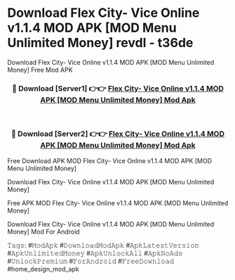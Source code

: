 # Download Flex City- Vice Online v1.1.4 MOD APK [MOD Menu Unlimited Money] revdl - t36de
Download Flex City- Vice Online v1.1.4 MOD APK [MOD Menu Unlimited Money] Free Mod APK

<div align="center">
<h3>🔴 Download [Server1] 👉👉 <a href="https://apk-comot.site?title=Flex_City-_Vice_Online_v1.1.4_MOD_APK_[MOD_Menu_Unlimited_Money]">Flex City- Vice Online v1.1.4 MOD APK [MOD Menu Unlimited Money] Mod Apk</a></h3><br>

<h3>🔴 Download [Server2] 👉👉 <a href="https://apk-comot.site?title=Flex_City-_Vice_Online_v1.1.4_MOD_APK_[MOD_Menu_Unlimited_Money]">Flex City- Vice Online v1.1.4 MOD APK [MOD Menu Unlimited Money] Mod Apk</a></h3>
</div>


Free Download APK MOD Flex City- Vice Online v1.1.4 MOD APK [MOD Menu Unlimited Money]

Download Flex City- Vice Online v1.1.4 MOD APK [MOD Menu Unlimited Money] 

Free APK MOD Flex City- Vice Online v1.1.4 MOD APK [MOD Menu Unlimited Money] 

Download Flex City- Vice Online v1.1.4 MOD APK [MOD Menu Unlimited Money] Mod For Android

𝚃𝚊𝚐𝚜: #𝙼𝚘𝚍𝙰𝚙𝚔 #𝙳𝚘𝚠𝚗𝚕𝚘𝚊𝚍𝙼𝚘𝚍𝙰𝚙𝚔 #𝙰𝚙𝚔𝙻𝚊𝚝𝚎𝚜𝚝𝚅𝚎𝚛𝚜𝚒𝚘𝚗 #𝙰𝚙𝚔𝚄𝚗𝚕𝚒𝚖𝚒𝚝𝚎𝚍𝙼𝚘𝚗𝚎𝚢 #𝙰𝚙𝚔𝚄𝚗𝚕𝚘𝚌𝚔𝙰𝚕𝚕 #𝙰𝚙𝚔𝙽𝚘𝙰𝚍𝚜 #𝚄𝚗𝚕𝚘𝚌𝚔𝙿𝚛𝚎𝚖𝚒𝚞𝚖 #𝙵𝚘𝚛𝙰𝚗𝚍𝚛𝚘𝚒𝚍 #𝙵𝚛𝚎𝚎𝙳𝚘𝚠𝚗𝚕𝚘𝚊𝚍 #home_design_mod_apk